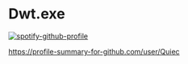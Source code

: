 # Dwt.exe
[![spotify-github-profile](https://spotify-github-profile.vercel.app/api/view?uid=3ih66cg42e2mv6bf6tj9ysn8i&cover_image=true)](https://spotify-github-profile.vercel.app/api/view?uid=3ih66cg42e2mv6bf6tj9ysn8i&redirect=true)


https://profile-summary-for-github.com/user/Quiec
